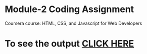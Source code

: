 

# Module-2 Coding Assignment

Coursera course: HTML, CSS, and Javascript for Web Developers

# To see the output [CLICK HERE](https://anantt-08.github.io/htmlcss.github.io/Assignments/module-2/index.html)

